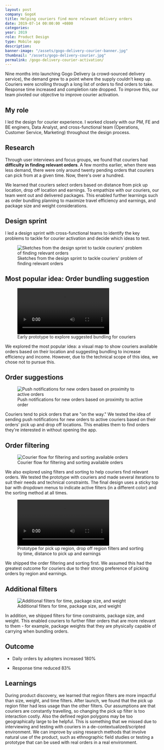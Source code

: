 ```yaml
---
layout: post
company: GogoX
title: Helping couriers find more relevant delivery orders
date: 2019-07-14 00:00:00 +0800
categories:
year: 2019
role: Product Design
type: Mobile app
description: 
banner-image: "/assets/gogo-delivery-courier-banner.jpg"
thumbnail: "/assets/gogo-delivery-courier.jpg"
permalink: /gogo-delivery-courier-activation/
---
```


Nine months into launching Gogo Delivery (a crowd-sourced delivery service), the demand grew to a point where the supply couldn’t keep up. Couriers were scrolling through a long list of orders to find orders to take. Response time increased and completion rate dropped. To improve this, our team pivoted our objective to improve courier activation.

## My role

I led the design for courier experience. I worked closely with our PM, FE and BE enginers, Data Analyst, and cross-functional team (Operations, Customer Service, Marketing) throughout the design process.

## Research

Through user interviews and focus groups, we found that couriers had **difficulty in finding relevant orders**. A few months earlier, when there was less demand, there were only around twenty pending orders that couriers can pick from at a given time. Now, there's over a hundred.

We learned that couriers select orders based on distance from pick up location, drop off location and earnings. To empathize with our couriers, our team went out and delivered packages. This enabled further learnings such as order bundling planning to maximize travel efficiency and earnings, and package size and weight considerations.

## Design sprint

I led a design sprint with cross-functional teams to identify the key problems to tackle for courier activation and decide which ideas to test.

<figure>
	<div>
		<img class="lazy" data-src="/assets/ggd-courier-finding-orders-sketches.png" alt="Sketches from the design sprint to tackle couriers' problem of finding relevant orders">
	</div>
	<figcaption>Sketches from the design sprint to tackle couriers' problem of finding relevant orders</figcaption>
</figure>

## Most popular idea: Order bundling suggestion


<figure>
	<video class="lazy" style="max-width:960px;margin:0 auto" controls>
		<source src="https://cdn.dribbble.com/users/611270/videos/23476/20190424-courier-map-3.mp4" type="video/mp4">
	</video>
	<figcaption>Early prototype to explore suggested bundling for couriers</figcaption>
</figure>
We explored the most popular idea: a visual map to show couriers available orders based on their location and suggesting bundling to increase efficiency and income. However, due to the technical scope of this idea, we chose not to pursue this.

## Order suggestions
<figure>
	<div  class="ratio-4x3">
		<img class="lazy" data-src="/assets/ggd-courier-order-suggestions.png" alt="Push notifications for new orders based on proximity to active orders">
	</div>
	<figcaption>Push notifications for new orders based on proximity to active order</figcaption>
</figure>

Couriers tend to pick orders that are "on the way." We tested the idea of sending push notifications for new orders to active couriers based on their orders' pick up and drop off locations. This enables them to find orders they're interested in without opening the app.

## Order filtering

<figure>
	<div  class="ratio-4x3">
		<img class="lazy" data-src="/assets/ggd-courier-filters-flow.png" alt="Courier flow for filtering and sorting available orders">
	</div>
	<figcaption>Courier flow for filtering and sorting available orders</figcaption>
</figure>

We also explored using filters and sorting to help couriers find relevant orders. We tested the prototype with couriers and made several iterations to suit their needs and technical constraints. The final design uses a sticky top bar with dropdown menus to indicate active filters (in a different color) and the sorting method at all times. 

<figure>
	<video class="lazy" style="max-width:960px;margin:0 auto" controls>
		<source src="/assets/gogo-delivery-courier-filters.mp4" type="video/mp4">
	</video>
	<figcaption>Prototype for pick up region, drop off region filters and sorting by time, distance to pick up and earnings</figcaption>
</figure>

We shipped the order filtering and sorting first. We assumed this had the greatest outcome for couriers due to their strong preference of picking orders by region and earnings.

## Additional filters
<figure>
	<div  class="ratio-4x3">
		<img class="lazy" data-src="/assets/ggd-courier-filters-add.png" alt="Additional filters for time, package size, and weight">
	</div>
	<figcaption>Additional filters for time, package size, and weight</figcaption>
</figure>

In addition, we shipped filters for time constraints, package size, and weight. This enabled couriers to further filter orders that are more relevant to them - for example, package weights that they are physically capable of carrying when bundling orders.

## Outcome

- Daily orders by adopters increased 180%

- Response time reduced 83%

## Learnings

During product discovery, we learned that region filters are more impactful than size, weight, and time filters. After launch, we found that the pick up region filter had less usage than the other filters. Our assumptions are that couriers are constantly travelling, so changing the pick up filter is too interaction costly. Also the defined region polygons may be too geographically large to be helpful. This is something that we missed due to interviewing and testing with couriers in a de-contextualized/scripted environment. We can improve by using research methods that involve natural use of the product, such as ethnographic field studies or testing a prototype that can be used with real orders in a real environment.